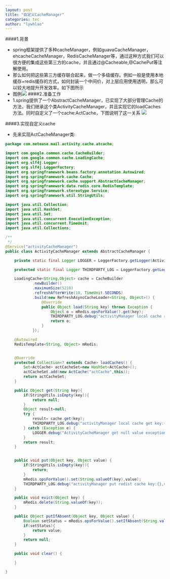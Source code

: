 ```yaml
---
layout: post
title: "自定义CacheManager"
categories: tec
author: "lywhlao"
---
```

####1.背景
- spring框架提供了多种cacheManager，例如guavaCacheManager，ehcacheCacheManager，RedisCacheManager等，通过这种方式我们可以很方便的集成这些第三方的cache，并且通过@Cacheable,@CachePut等注解使用。
- 那么如何把这些第三方缓存联合起来，做一个多级缓存。例如一般是使用本地缓存+redis缓存的方式，如何封装一个中间价，对上层应用使用透明，那么可以较大地提升开发效率。如下图所示
- 图例![](https://ws4.sinaimg.cn/large/006tKfTcgy1fm3dtd4xrlj30pi0lm3zo.jpg)
####2.准备工作
- 1.spring提供了一个AbstractCacheManager，已实现了大部分管理Cache的方法，我们继承这个类ActivityCacheManager，并且实现它的loadCaches方法。同时自定义了一个cache:ActCache，下图说明了这一关系
![](https://ws3.sinaimg.cn/large/006tKfTcgy1fm3ee6xfl7j30gs0fg3z7.jpg)


####3.实现自定义cache
- 先来实现ActCacheManager类: 

```java
package com.netease.mail.activity.cache.atcache;

import com.google.common.cache.CacheBuilder;
import com.google.common.cache.LoadingCache;
import org.slf4j.Logger;
import org.slf4j.LoggerFactory;
import org.springframework.beans.factory.annotation.Autowired;
import org.springframework.cache.Cache;
import org.springframework.cache.support.AbstractCacheManager;
import org.springframework.data.redis.core.RedisTemplate;
import org.springframework.stereotype.Service;
import org.springframework.util.StringUtils;

import java.util.Collection;
import java.util.HashSet;
import java.util.Set;
import java.util.concurrent.ExecutionException;
import java.util.concurrent.TimeUnit;
import java.util.Collections;

/**
 */
@Service("activityCacheManager")
public class ActivityCacheManager extends AbstractCacheManager {

    private static final Logger LOGGER = LoggerFactory.getLogger(ActivityCacheManager.class);

    protected static final Logger THIRDPARTY_LOG = LoggerFactory.getLogger("THIRDPARTY_LOGGER");

    LoadingCache<String,Object> cache = CacheBuilder
            .newBuilder()
            .maximumSize(5210)
            .refreshAfterWrite(10, TimeUnit.SECONDS)
            .build(new RefreshAsyncCacheLoader<String, Object>() {
                @Override
                public Object load(String key) throws Exception {
                    Object o = mRedis.opsForValue().get(key);
                    THIRDPARTY_LOG.debug("activityManager local cache reload key:{},result:{}",key,o);
                    return o;
                }
            });

    @Autowired
    RedisTemplate<String, Object> mRedis;


    @Override
    protected Collection<? extends Cache> loadCaches() {
        Set<ActCache> actCacheSet=new HashSet<ActCache>();
        actCacheSet.add(new ActCache("actCache",this));
        return actCacheSet;
    }

    public Object get(String key){
        if(StringUtils.isEmpty(key)){
            return null;
        }
        Object result=null;
        try {
            result= cache.get(key);
            THIRDPARTY_LOG.debug("activityManager local cache get key:{},result:{}",key,result);
        } catch (Exception e) {
            LOGGER.debug("ActivityCacheManager get null value exception",e);
        }
        return result;
    }


    public void put(Object key, Object value) {
        if(StringUtils.isEmpty(key)){
            return;
        }
        mRedis.opsForValue().set(String.valueOf(key),value);
        THIRDPARTY_LOG.debug("activityManager put redist cache key:{},value:{}",key,value);
    }

    public void evict(Object key) {
        mRedis.delete(String.valueOf(key));
    }

    public Object putIfAbsent(Object key, Object value) {
        Boolean setStatus = mRedis.opsForValue().setIfAbsent(String.valueOf(key), value);
        if(setStatus){
            return value;
        }
        return null;
    }

    public void clear() {

    }

}
```


